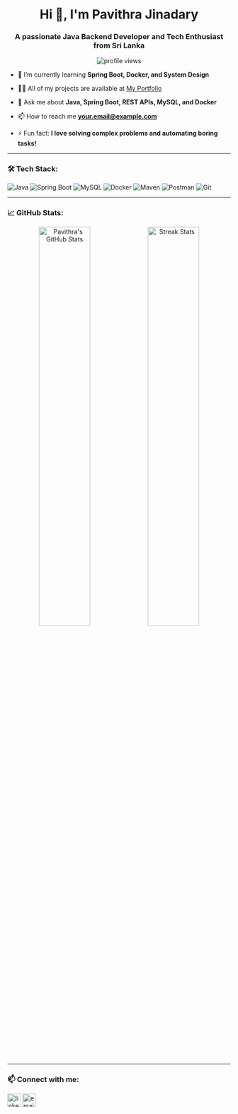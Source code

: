 
<h1 align="center">Hi 👋, I'm Pavithra Jinadary</h1>
<h3 align="center">A passionate Java Backend Developer and Tech Enthusiast from Sri Lanka</h3>

<p align="center">
  <img src="https://komarev.com/ghpvc/?username=pavithrajinadary&label=Profile%20views&color=0e75b6&style=flat" alt="profile views" />
</p>

- 🌱 I’m currently learning **Spring Boot, Docker, and System Design**

- 👨‍💻 All of my projects are available at [My Portfolio](https://your-portfolio-link.com)

- 💬 Ask me about **Java, Spring Boot, REST APIs, MySQL, and Docker**

- 📫 How to reach me **your.email@example.com**

- ⚡ Fun fact: **I love solving complex problems and automating boring tasks!**

---

### 🛠️ Tech Stack:
![Java](https://img.shields.io/badge/Java-%23ED8B00.svg?style=for-the-badge&logo=java&logoColor=white)
![Spring Boot](https://img.shields.io/badge/Spring_Boot-6DB33F?style=for-the-badge&logo=spring-boot&logoColor=white)
![MySQL](https://img.shields.io/badge/MySQL-005C84?style=for-the-badge&logo=mysql&logoColor=white)
![Docker](https://img.shields.io/badge/Docker-2496ED?style=for-the-badge&logo=docker&logoColor=white)
![Maven](https://img.shields.io/badge/Maven-C71A36?style=for-the-badge&logo=apache-maven&logoColor=white)
![Postman](https://img.shields.io/badge/Postman-FF6C37?style=for-the-badge&logo=postman&logoColor=white)
![Git](https://img.shields.io/badge/Git-F05032?style=for-the-badge&logo=git&logoColor=white)

---

### 📈 GitHub Stats:

<p align="center">
  <img src="https://github-readme-stats.vercel.app/api?username=pavithrajinadary&show_icons=true&theme=radical" alt="Pavithra's GitHub Stats" width="48%" />
  <img src="https://github-readme-streak-stats.herokuapp.com/?user=pavithrajinadary&theme=radical" alt="Streak Stats" width="48%" />
</p>

---

### 📫 Connect with me:

<p align="left">
  <a href="https://linkedin.com/in/your-profile" target="blank"><img align="center" src="https://cdn-icons-png.flaticon.com/512/174/174857.png" alt="linkedin" height="30" /></a>
  <a href="mailto:your.email@example.com"><img align="center" src="https://cdn-icons-png.flaticon.com/512/732/732200.png" alt="email" height="30" /></a>
</p>
